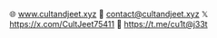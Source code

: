 🌐 www.cultandjeet.xyz
📧 contact@cultandjeet.xyz
𝕏 https://x.com/CultJeet75411
📱 https://t.me/cu1t@j33t

<!---
cu1tj33t/cu1tj33t is a ✨ special ✨ repository because its `README.md` (this file) appears on your GitHub profile.
You can click the Preview link to take a look at your changes.
--->
